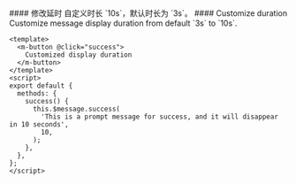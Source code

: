 <cn>
#### 修改延时
自定义时长 `10s`，默认时长为 `3s`。
</cn>

<us>
#### Customize duration
Customize message display duration from default `3s` to `10s`.
</us>

```vue
<template>
  <m-button @click="success">
    Customized display duration
  </m-button>
</template>
<script>
export default {
  methods: {
    success() {
      this.$message.success(
        'This is a prompt message for success, and it will disappear in 10 seconds',
        10,
      );
    },
  },
};
</script>
```
